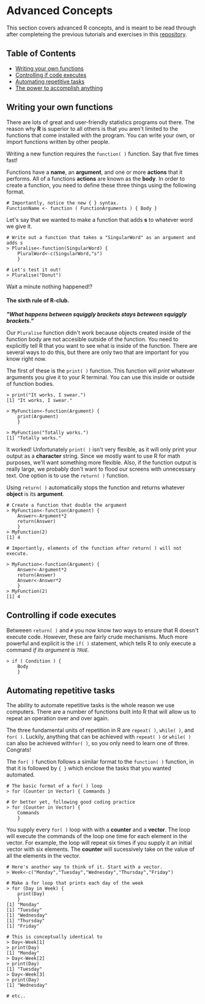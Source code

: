 # Advanced Concepts

This section covers advanced R concepts, and is meant to be read through after completeing the previous tutorials and exercises in this [repository](https://github.com/aazaff/startLearn.R/blob/master/README.md).

## Table of Contents

+ [Writing your own functions](#writing-your-own-functions)
+ [Controlling if code executes](#controlling-if-code-executes)
+ [Automating repetitive tasks](#automating-repetitive-tasks)
+ [The power to accomplish anything](#the-power-to-accomplish-anything)

## Writing your own functions

There are lots of great and user-friendly statistics programs out there. The reason why **R** is superior to all others is that you aren't limited to the functions that come installed with the program. You can write your own, or import functions written by other people.

Writing a new function requires the ````function( )```` function. Say that five times fast! 

Functions have a **name**, an **argument**, and one or more **actions** that it performs. All of a functions **actions** are known as the **body**. In order to create a function, you need to define these three things using the following format.

````
# Importantly, notice the new { } syntax.
FunctionName <- function ( FunctionArguments ) { Body }
````

Let's say that we wanted to make a function that adds **s** to whatever word we give it.

````
# Write out a function that takes a "SingularWord" as an argument and adds s
> Pluralise<-function(SingularWord) {
    PluralWord<-c(SingularWord,"s")
    }

# Let's test it out!
> Pluralise("Donut")
````

Wait a minute nothing happened!? 

#### The sixth rule of R-club.
***"What happens between squiggly brackets stays beteween squiggly brackets."***

Our ````Pluralise```` function didn't work because objects created inside of the function body are not accesible outside of the function. You need to explicitly tell R that you want to see what is inside of the function. There are several ways to do this, but there are only two that are important for you know right now.

The first of these is the ````print( )```` function. This function will *print* whatever arguments you give it to your R terminal. You can use this inside or outside of function bodies.

````
> print("It works, I swear.")
[1] "It works, I swear."

> MyFunction<-function(Argument) {
    print(Argument)
    }
    
> MyFunction("Totally works.")
[1] "Totally works." 
````

It worked! Unfortunately ````print( )```` isn't very flexible, as it will only print your output as a **character** string. Since we mostly want to use R for math purposes, we'll want something more flexible. Also, if the function output is really large, we probably don't want to flood our screens with unnecessary text. One option is to use the ````return( )```` function.

Using ````return( )````  automatically stops the function and returns whatever **object** is its **argument**.

````
# Create a function that double the argument
> MyFunction<-function(Argument) {
    Answer<-Argument*2
    return(Answer)
    }
> MyFunction(2)
[1] 4

# Importantly, elements of the function after return( ) will not execute.

> MyFunction<-function(Argument) {
    Answer<-Argument*2
    return(Answer)
    Answer<-Answer*2
    }
> MyFunction(2)
[1] 4
````

## Controlling if code executes

Betweeen ````return( )```` and ````#```` you now know two ways to ensure that R doesn't execute code. However, these are fairly crude mechanisms. Much more powerful and explicit is the ````if( )```` statement, which tells R to only execute a command *if its argument is ````TRUE````.*

````
> if ( Condition ) {
    Body
    }
````


## Automating repetitive tasks
  
The ability to automate repetitive tasks is the whole reason we use computers. There are a number of functions built into R that will allow us to repeat an operation over and over again. 

The three fundamental units of repetition in R are ````repeat( )````, ````while( )````, and ````for( )````. Luckily, anything that can be achieved with ````repeat( )```` or ````while( )```` can also be achieved with````for( )````, so you only need to learn one of three. Congrats!

The ````for( )```` function follows a similar format to the ````function( )```` function, in that it is followed by ````{ }```` which enclose the tasks that you wanted automated.

````
# The basic format of a for( ) loop
> for (Counter in Vector) { Commands }

# Or better yet, following good coding practice
> for (Counter in Vector) {
    Commands
    }
````

You supply every ````for( )```` loop with with a **counter** and a **vector**. The loop will execute the commands of the loop one time for each element in the vector. For example, the loop will repeat six times if you supply it an initial vector with six elements. The **counter** will sucessively take on the value of all the elements in the vector.

````
# Here's another way to think of it. Start with a vector.
> Week<-c("Monday","Tuesday","Wednesday","Thursday","Friday")

# Make a for loop that prints each day of the week
> for (Day in Week) {
    print(Day)
    }
[1] "Monday"
[1] "Tuesday"
[1] "Wednesday"
[1] "Thursday"
[1] "Friday"

# This is conceptually identical to
> Day<-Week[1]
> print(Day)
[1] "Monday"
> Day<-Week[2]
> print(Day)
[1] "Tuesday"
> Day<-Week[3]
> print(Day)
[1] "Wednesday"

# etc..
````

